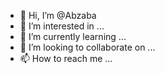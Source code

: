 - 👋 Hi, I’m @Abzaba
- 👀 I’m interested in ...
- 🌱 I’m currently learning ...
- 💞️ I’m looking to collaborate on ...
- 📫 How to reach me ...

<!---
Abzaba/Abzaba is a ✨ special ✨ repository because its `README.md` (this file) appears on your GitHub profile.
You can click the Preview link to take a look at your changes.
--->
